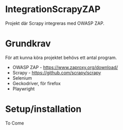 # IntegrationScrapyZAP
Projekt där Scrapy integreras med OWASP ZAP.

# Grundkrav
För att kunna köra projektet behövs ett antal program.

* OWASP ZAP - https://www.zaproxy.org/download/
* Scrapy - https://github.com/scrapy/scrapy
* Selenium
* Geckodriver, för firefox
* Playwright

# Setup/installation
To Come